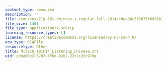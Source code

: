 ```yaml
---
content_type: resource
description: ''
file: /courses/21g-101-chinese-i-regular-fall-2014/cdea96c357035f6d91b223c1c25c979e_MIT21G_101F14_Listening_Chinese.vtt
file_size: 1401
file_type: application/x-subrip
learning_resource_types: []
license: https://creativecommons.org/licenses/by-nc-sa/4.0/
ocw_type: OCWFile
resourcetype: Other
title: MIT21G_101F14_Listening_Chinese.srt
uid: cdea96c3-5703-5f6d-91b2-23c1c25c979e
---
```

